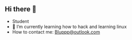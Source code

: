 ## Hi there 👋

- Student
- 🌱 I’m currently learning how to hack and learning linux
- How to contact me: Bluppp@outlook.com



